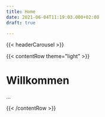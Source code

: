 ```yaml
---
title: Home
date: 2021-06-04T11:19:03.000+02:00
draft: true

---
```

{{< headerCarousel >}}

{{< contentRow theme="light" >}}

# Willkommen

...

 {{< /contentRow >}}